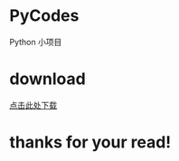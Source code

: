 # PyCodes
Python 小项目
# download
[点击此处下载](https://github.com/zwj1116/python-lt/archive/refs/heads/main.zip)
# thanks for your read!
